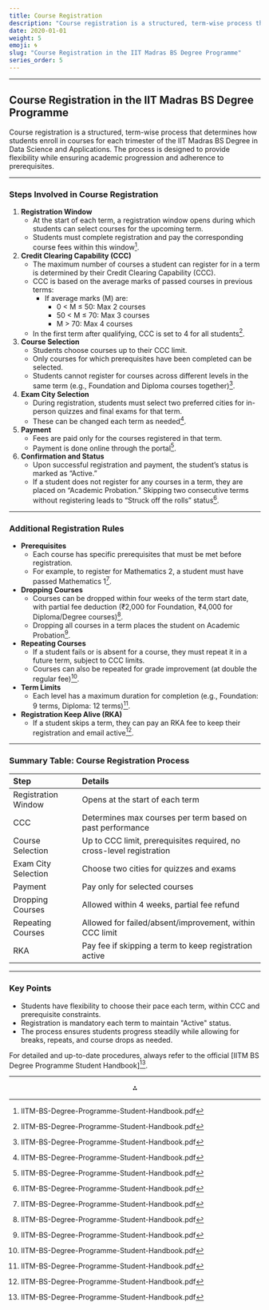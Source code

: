 ```yaml
---
title: Course Registration
description: "Course registration is a structured, term-wise process that determines how students enroll in courses for each trimester of the IIT Madras BS Degree in Data Science and Applications."
date: 2020-01-01
weight: 5
emoji: 🌀
slug: "Course Registration in the IIT Madras BS Degree Programme"
series_order: 5
---
```


---

## Course Registration in the IIT Madras BS Degree Programme

Course registration is a structured, term-wise process that determines how students enroll in courses for each trimester of the IIT Madras BS Degree in Data Science and Applications. The process is designed to provide flexibility while ensuring academic progression and adherence to prerequisites.

---

### **Steps Involved in Course Registration**

1. **Registration Window**
    - At the start of each term, a registration window opens during which students can select courses for the upcoming term.
    - Students must complete registration and pay the corresponding course fees within this window[^1].
2. **Credit Clearing Capability (CCC)**
    - The maximum number of courses a student can register for in a term is determined by their Credit Clearing Capability (CCC).
    - CCC is based on the average marks of passed courses in previous terms:
        - If average marks (M) are:
            - 0 < M ≤ 50: Max 2 courses
            - 50 < M ≤ 70: Max 3 courses
            - M > 70: Max 4 courses
    - In the first term after qualifying, CCC is set to 4 for all students[^1].
3. **Course Selection**
    - Students choose courses up to their CCC limit.
    - Only courses for which prerequisites have been completed can be selected.
    - Students cannot register for courses across different levels in the same term (e.g., Foundation and Diploma courses together)[^1].
4. **Exam City Selection**
    - During registration, students must select two preferred cities for in-person quizzes and final exams for that term.
    - These can be changed each term as needed[^1].
5. **Payment**
    - Fees are paid only for the courses registered in that term.
    - Payment is done online through the portal[^1].
6. **Confirmation and Status**
    - Upon successful registration and payment, the student’s status is marked as “Active.”
    - If a student does not register for any courses in a term, they are placed on “Academic Probation.” Skipping two consecutive terms without registering leads to “Struck off the rolls” status[^1].

---

### **Additional Registration Rules**

- **Prerequisites**
    - Each course has specific prerequisites that must be met before registration.
    - For example, to register for Mathematics 2, a student must have passed Mathematics 1[^1].
- **Dropping Courses**
    - Courses can be dropped within four weeks of the term start date, with partial fee deduction (₹2,000 for Foundation, ₹4,000 for Diploma/Degree courses)[^1].
    - Dropping all courses in a term places the student on Academic Probation[^1].
- **Repeating Courses**
    - If a student fails or is absent for a course, they must repeat it in a future term, subject to CCC limits.
    - Courses can also be repeated for grade improvement (at double the regular fee)[^1].
- **Term Limits**
    - Each level has a maximum duration for completion (e.g., Foundation: 9 terms, Diploma: 12 terms)[^1].
- **Registration Keep Alive (RKA)**
    - If a student skips a term, they can pay an RKA fee to keep their registration and email active[^1].

---

### **Summary Table: Course Registration Process**

| Step | Details |
| :-- | :-- |
| Registration Window | Opens at the start of each term |
| CCC | Determines max courses per term based on past performance |
| Course Selection | Up to CCC limit, prerequisites required, no cross-level registration |
| Exam City Selection | Choose two cities for quizzes and exams |
| Payment | Pay only for selected courses |
| Dropping Courses | Allowed within 4 weeks, partial fee refund |
| Repeating Courses | Allowed for failed/absent/improvement, within CCC limit |
| RKA | Pay fee if skipping a term to keep registration active |


---

### **Key Points**

- Students have flexibility to choose their pace each term, within CCC and prerequisite constraints.
- Registration is mandatory each term to maintain "Active" status.
- The process ensures students progress steadily while allowing for breaks, repeats, and course drops as needed.

For detailed and up-to-date procedures, always refer to the official [IITM BS Degree Programme Student Handbook][^1].

---
[^1]: IITM-BS-Degree-Programme-Student-Handbook.pdf

<div style="text-align: center">⁂</div>

[^1]: IITM-BS-Degree-Programme-Student-Handbook.pdf

[^2]: M1_VOL2_CALCULUS.pdf

[^3]: M1_VOL3_GRAPHTHEORY.pdf

[^4]: M1_VOL1_SETS-FUNCTIONS.pdf


